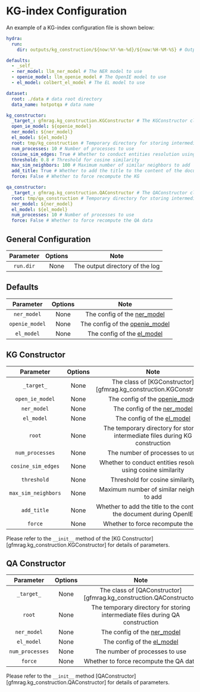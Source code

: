# KG-index Configuration

An example of a KG-index configuration file is shown below:

```yaml
hydra:
  run:
    dir: outputs/kg_construction/${now:%Y-%m-%d}/${now:%H-%M-%S} # Output directory

defaults:
  - _self_
  - ner_model: llm_ner_model # The NER model to use
  - openie_model: llm_openie_model # The OpenIE model to use
  - el_model: colbert_el_model # The EL model to use

dataset:
  root: ./data # data root directory
  data_name: hotpotqa # data name

kg_constructor:
  _target_: gfmrag.kg_construction.KGConstructor # The KGConstructor class
  open_ie_model: ${openie_model}
  ner_model: ${ner_model}
  el_model: ${el_model}
  root: tmp/kg_construction # Temporary directory for storing intermediate files during KG construction
  num_processes: 10 # Number of processes to use
  cosine_sim_edges: True # Whether to conduct entities resolution using cosine similarity
  threshold: 0.8 # Threshold for cosine similarity
  max_sim_neighbors: 100 # Maximum number of similar neighbors to add
  add_title: True # Whether to add the title to the content of the document during OpenIE
  force: False # Whether to force recompute the KG

qa_constructor:
  _target_: gfmrag.kg_construction.QAConstructor # The QAConstructor class
  root: tmp/qa_construction # Temporary directory for storing intermediate files during QA construction
  ner_model: ${ner_model}
  el_model: ${el_model}
  num_processes: 10 # Number of processes to use
  force: False # Whether to force recompute the QA data
```

## General Configuration

| Parameter | Options |              Note               |
| :-------: | :-----: | :-----------------------------: |
| `run.dir` |  None   | The output directory of the log |

## Defaults

|   Parameter    | Options |                            Note                             |
| :------------: | :-----: | :---------------------------------------------------------: |
|  `ner_model`   |  None   |    The config of the [ner_model](ner_model_config.md)    |
| `openie_model` |  None   | The config of the [openie_model](openie_model_config.md) |
|   `el_model`   |  None   |     The config of the [el_model](el_model_config.md)     |

## KG Constructor

|      Parameter      |     Options     |                                 Note                                  |
| :-----------------: | :-------------: | :-------------------------------------------------------------------: |
|     `_target_`      |      None       |          The class of [KGConstructor][gfmrag.kg_construction.KGConstructor]           |
|   `open_ie_model`   |      None       | The config of the [openie_model](openie_model_config.md) |
|     `ner_model`     |      None       |    The config of the [ner_model](ner_model_config.md)    |
|     `el_model`      |      None       |     The config of the [el_model](el_model_config.md)     |
|       `root`        |      None       | The temporary directory for storing intermediate files during KG construction |
|   `num_processes`   |      None       | The number of processes to use |
| `cosine_sim_edges`  |      None       | Whether to conduct entities resolution using cosine similarity |
|     `threshold`     |      None       | Threshold for cosine similarity |
| `max_sim_neighbors` |      None       | Maximum number of similar neighbors to add |
|     `add_title`     |      None       | Whether to add the title to the content of the document during OpenIE |
|      `force`        |      None       | Whether to force recompute the KG |


Please refer to the `__init__` method of the [KG Constructor][gfmrag.kg_construction.KGConstructor] for details of parameters.


## QA Constructor

|      Parameter      |     Options     |                                 Note                                  |
| :-----------------: | :-------------: | :-------------------------------------------------------------------: |
|     `_target_`      |      None       |          The class of [QAConstructor][gfmrag.kg_construction.QAConstructor]           |
|       `root`        |      None       | The temporary directory for storing intermediate files during QA construction |
|     `ner_model`     |      None       |    The config of the [ner_model](ner_model_config.md)    |
|     `el_model`      |      None       |     The config of the [el_model](el_model_config.md)     |
|   `num_processes`   |      None       | The number of processes to use |
|      `force`        |      None       | Whether to force recompute the QA data |

Please refer to the `__init__` method [QAConstructor][gfmrag.kg_construction.QAConstructor] for details of parameters.
